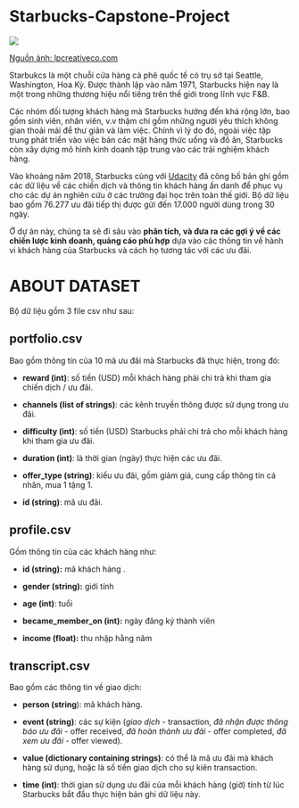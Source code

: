 # Starbucks-Capstone-Project
![](https://lpcreativeco.com/wp-content/uploads/2017/08/combination-logo.jpg)

[Nguồn ảnh: lpcreativeco.com](https://lpcreativeco.com/wp-content/uploads/2017/08/combination-logo.jpg)

Starbukcs là một chuỗi cửa hàng cà phê quốc tế có trụ sở tại Seattle, Washington, Hoa Kỳ. Được thành lập vào năm 1971, Starbucks hiện nay là một trong những thương hiệu nổi tiếng trên thế giới trong lĩnh vực F&B.

Các nhóm đối tượng khách hàng mà Starbucks hướng đến khá rộng lớn, bao gồm sinh viên, nhân viên, v.v thậm chí gồm những người yêu thích không gian thoải mái để thư giãn và làm việc. Chính vì lý do đó, ngoài việc tập trung phát triển vào việc bán các mặt hàng thức uống và đồ ăn, Starbucks còn xây dựng mô hình kinh doanh tập trung vào các trải nghiệm khách hàng.

Vào khoảng năm 2018, Starbucks cùng với [Udacity](https://www.udacity.com/blog/2018/05/introducing-udacity-data-scientist-nanodegree-program.html) đã công bố bản ghi gồm các dữ liệu về các chiến dịch và thông tin khách hàng ấn danh để phục vụ cho các dự án nghiên cứu ở các trường đại học trên toàn thế giới. Bộ dữ liệu bao gồm 76.277 ưu đãi tiếp thị được gửi đến 17.000 người dùng trong 30 ngày.

Ở dự án này, chúng ta sẽ đi sâu vào **phân tích, và đưa ra các gợi ý về các chiến lược kinh doanh, quảng cáo phù hợp** dựa vào các thông tin về hành vi khách hàng của Starbucks và cách họ tương tác với các ưu đãi.

# ABOUT DATASET
Bộ dữ liệu gồm 3 file csv như sau:
## portfolio.csv

Bao gồm thông tin của 10 mã ưu đãi mà Starbucks đã thực hiện, trong đó:

+ **reward (int)**: số tiền (USD) mỗi khách hàng phải chi trả khi tham gia chiến dịch / ưu đãi.

+ **channels (list of strings)**: các kênh truyền thông được sử dụng trong ưu đãi.

+ **difficulty (int)**: số tiền (USD) Starbucks phải chi trả cho mỗi khách hàng khi tham gia ưu đãi.

+ **duration (int)**: là thời gian (ngày) thực hiện các ưu đãi.

+ **offer_type (string)**: kiểu ưu đãi, gồm giảm giá, cung cấp thông tin cá nhân, mua 1 tặng 1.

+ **id (string)**: mã ưu đãi.

## profile.csv

Gồm thông tin của các khách hàng như:

+ **id (string):** mã khách hàng .

+ **gender (string):** giới tính

+ **age (int)**: tuổi

+ **became_member_on (int):** ngày đăng ký thành viên

+ **income (float):** thu nhập hằng năm

## transcript.csv

Bao gồm các thông tin về giao dịch:

+ **person (string**): mã khách hàng.

+ **event (string)**: các sự kiện (*giao dịch* - transaction, *đã nhận được thông báo ưu đãi* - offer received, *đã hoàn thành ưu đãi* - offer completed, *đã xem ưu đãi* - offer viewed).

+ **value (dictionary containing strings)**: có thể là mã ưu đãi mà khách hàng sử dụng, hoặc là số tiền giao dịch cho sự kiên transaction.

+ **time (int)**: thời gian sử dụng ưu đãi của mỗi khách hàng (giờ) tính từ lúc Starbucks bắt đầu thực hiện bản ghi dữ liệu này.

